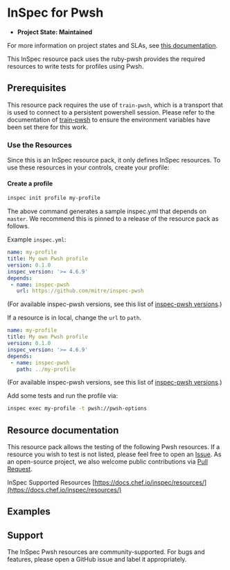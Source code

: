 # InSpec for Pwsh

* **Project State: Maintained**

For more information on project states and SLAs, see [this documentation](https://github.com/chef/chef-oss-practices/blob/master/repo-management/repo-states.md).

This InSpec resource pack uses the ruby-pwsh provides the required resources to write tests for profiles using Pwsh.

## Prerequisites

This resource pack requires the use of `train-pwsh`, which is a transport that is used to connect to a persistent powershell session. Please refer to the documentation of [train-pwsh](https://github.com/mitre/train-pwsh) to ensure the environment variables have been set there for this work.  

### Use the Resources

Since this is an InSpec resource pack, it only defines InSpec resources. To use these resources in your controls, create your profile:

#### Create a profile

```bash
inspec init profile my-profile
```
The above command generates a sample inspec.yml that depends on `master`.  We recommend this is pinned to a release of the resource pack as follows.

Example `inspec.yml`:

```yaml
name: my-profile
title: My own Pwsh profile
version: 0.1.0
inspec_version: '>= 4.6.9'
depends:
 - name: inspec-pwsh
   url: https://github.com/mitre/inspec-pwsh
```

(For available inspec-pwsh versions, see this list of [inspec-pwsh versions](https://github.com/inspec/inspec-pwsh/releases).)

If a resource is in local, change the `url` to `path`.

```yaml
name: my-profile
title: My own Pwsh profile
version: 0.1.0
inspec_version: '>= 4.6.9'
depends:
 - name: inspec-pwsh
   path: ../my-profile
```

(For available inspec-pwsh versions, see this list of [inspec-pwsh versions](https://github.com/inspec/inspec-pwsh/releases).)

Add some tests and run the profile via:

```bash
inspec exec my-profile -t pwsh://pwsh-options
```

## Resource documentation

This resource pack allows the testing of the following Pwsh resources. If a resource you wish to test is not listed, please feel free to open an [Issue](https://github.com/inspec/inspec-pwsh/issues). As an open-source project, we also welcome public contributions via [Pull Request](https://github.com/inspec/inspec-pwsh/pulls).

InSpec Supported Resources [https://docs.chef.io/inspec/resources/](https://docs.chef.io/inspec/resources/)

## Examples 

## Support

The InSpec Pwsh resources are community-supported. For bugs and features, please open a GitHub issue and label it appropriately.